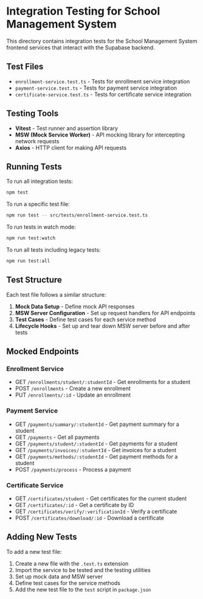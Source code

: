# Integration Testing for School Management System

This directory contains integration tests for the School Management System frontend services that interact with the Supabase backend.

## Test Files

- `enrollment-service.test.ts` - Tests for enrollment service integration
- `payment-service.test.ts` - Tests for payment service integration
- `certificate-service.test.ts` - Tests for certificate service integration

## Testing Tools

- **Vitest** - Test runner and assertion library
- **MSW (Mock Service Worker)** - API mocking library for intercepting network requests
- **Axios** - HTTP client for making API requests

## Running Tests

To run all integration tests:

```bash
npm test
```

To run a specific test file:

```bash
npm run test -- src/tests/enrollment-service.test.ts
```

To run tests in watch mode:

```bash
npm run test:watch
```

To run all tests including legacy tests:

```bash
npm run test:all
```

## Test Structure

Each test file follows a similar structure:

1. **Mock Data Setup** - Define mock API responses
2. **MSW Server Configuration** - Set up request handlers for API endpoints
3. **Test Cases** - Define test cases for each service method
4. **Lifecycle Hooks** - Set up and tear down MSW server before and after tests

## Mocked Endpoints

### Enrollment Service
- GET `/enrollments/student/:studentId` - Get enrollments for a student
- POST `/enrollments` - Create a new enrollment
- PUT `/enrollments/:id` - Update an enrollment

### Payment Service
- GET `/payments/summary/:studentId` - Get payment summary for a student
- GET `/payments` - Get all payments
- GET `/payments/student/:studentId` - Get payments for a student
- GET `/payments/invoices/:studentId` - Get invoices for a student
- GET `/payments/methods/:studentId` - Get payment methods for a student
- POST `/payments/process` - Process a payment

### Certificate Service
- GET `/certificates/student` - Get certificates for the current student
- GET `/certificates/:id` - Get a certificate by ID
- GET `/certificates/verify/:verificationId` - Verify a certificate
- POST `/certificates/download/:id` - Download a certificate

## Adding New Tests

To add a new test file:

1. Create a new file with the `.test.ts` extension
2. Import the service to be tested and the testing utilities
3. Set up mock data and MSW server
4. Define test cases for the service methods
5. Add the new test file to the `test` script in `package.json` 